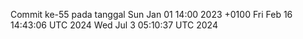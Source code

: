 Commit ke-55 pada tanggal Sun Jan 01 14:00 2023 +0100
Fri Feb 16 14:43:06 UTC 2024
Wed Jul  3 05:10:37 UTC 2024
